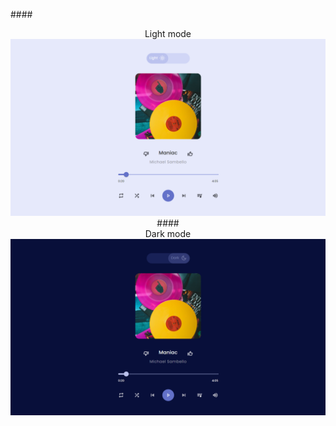 ####<center>Light mode
![screenshot](./src//styles/light-mode.png)
####<center>Dark mode
![screenshot](./src//styles/dark-mode.png)
